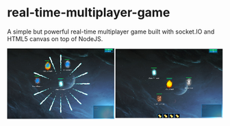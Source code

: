 # real-time-multiplayer-game
A simple but powerful real-time multiplayer game built with socket.IO and HTML5 canvas on top of NodeJS.

![Image of game](./gameClient/img/trailer.png)
